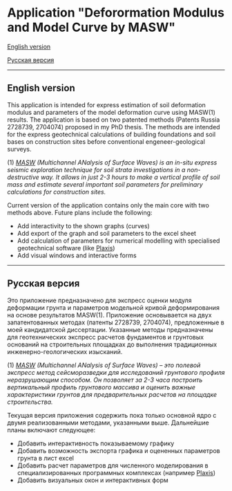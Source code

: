 # Application "Deforormation Modulus and Model Curve by MASW"
[English version](#English-version)

[Русская версия](#Русская-версия)

___

## English version
This application is intended for express estimation of soil deformation modulus and parameters of the model deformation curve using MASW(1) results. The application is based on two patented methods (Patents Russia 2728739, 2704074) proposed in my PhD thesis. The methods are intended for the express geotechnical calculations of building foundations and soil bases on construction sites before conventional engeneer-geological surveys.

(1) *[MASW](http://masw.com/) (Multichannel ANalysis of Surface Waves) is an in-situ express seismic exploration technique for soil strata investigations in a non-destructive way. It allows in just 2-3 hours to make a vertical profile of soil mass and estimate several important soil parameters for preliminary calculations for construction sites.*

Current version of the application contains only the main core with two methods above.
Future plans include the following:
* Add interactivity to the shown graphs (curves)
* Add export of the graph and soil parameters to the excel sheet
* Add calculation of parameters for numerical modelling with specialised geotechnical software (like [Plaxis](https://www.plaxis.ru/))
* Add visual windows and interactive forms

___
## Русская версия
Это приложение предназначено для экспресс оценки модуля деформации грунта и параметров модельной кривой деформирования на основе результатов MASW(1). Приложение основывается на двух запатентованных методах (патенты 2728739, 2704074), предложенные в моей кандидатской диссертации. Указанные методы предназначены для геотехнических экспресс расчетов фундаментов и грунтовых оснований на строительных площадках до выполнения традиционных инженерно-геологических изысканий.

(1) *[MASW](http://masw.com/) (Multichannel ANalysis of Surface Waves) – это полевой экспресс метод сейсморазведки для исследований грунтового профиля неразрушающим способом. Он позволяет за 2-3 часа построить вертикальный профиль грунтового массива и оценить важные характеристики грунтов для предварительных расчетов на площадке строительства.*

Текущая версия приложения содержить пока только основной ядро с двумя реализованными методами, указанными выше.
Дальнейшие планы включают следующее:
* Добавить интерактивность показываемому графику
* Добавить возможность экспорта графика и оцененных параметров грунта в лист excel
* Добавить расчет параметров  для численного моделирования в специализированных программных комплексах (например [Plaxis](https://www.plaxis.ru/))
* Добавить визуальных окон и интерактивных форм
